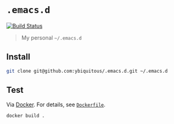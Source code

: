# `.emacs.d`

[![Build Status](https://travis-ci.com/ybiquitous/.emacs.d.svg?branch=master)](https://travis-ci.com/ybiquitous/.emacs.d)

> My personal `~/.emacs.d`

## Install

```sh
git clone git@github.com:ybiquitous/.emacs.d.git ~/.emacs.d
```

## Test

Via [Docker](https://www.docker.com/). For details, see [`Dockerfile`](Dockerfile).

```sh
docker build .
```
